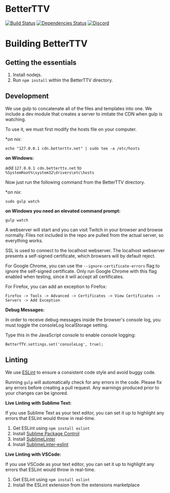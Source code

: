 BetterTTV
=========

[![Build Status](https://travis-ci.org/night/BetterTTV.svg?branch=master)](https://travis-ci.org/night/BetterTTV) [![Dependencies Status](https://david-dm.org/night/BetterTTV/status.svg)](https://david-dm.org/night/BetterTTV) [![Discord](https://discordapp.com/api/guilds/229471495087194112/widget.png)](https://discord.gg/nightdev)

Building BetterTTV
===

Getting the essentials
---
1. Install nodejs.
2. Run ```npm install``` within the BetterTTV directory.

Development
----

We use gulp to concatenate all of the files and templates into one. We include a dev module that creates a server to imitate the CDN when gulp is watching.

To use it, we must first modify the hosts file on your computer.

**on *nix:**
```
echo "127.0.0.1 cdn.betterttv.net" | sudo tee -a /etc/hosts
```

**on Windows:**

add ```127.0.0.1 cdn.betterttv.net``` to ```%SystemRoot%\system32\drivers\etc\hosts```

Now just run the following command from the BetterTTV directory.

**on *nix:**
```
sudo gulp watch
```

**on Windows you need an elevated command prompt:**
```
gulp watch
```

A webserver will start and you can visit Twitch in your browser and browse normally. Files not included in the repo are pulled from the actual server, so everything works.

SSL is used to connect to the localhost webserver. The localhost webserver presents a self-signed certificate, which browsers will by default reject.

For Google Chrome, you can use the ```--ignore-certificate-errors``` flag to ignore the self-signed certificate. Only run Google Chrome with this flag enabled when testing, since it will accept all certificates.

For Firefox, you can add an exception to Firefox:

    Firefox -> Tools -> Advanced -> Certificates -> View Certificates -> Servers -> Add Exception

**Debug Messages:**

In order to receive debug messages inside the browser's console log, you must toggle the consoleLog localStorage setting.

Type this in the JavaScript console to enable console logging:
```
BetterTTV.settings.set('consoleLog', true);
```

Linting
---
We use [ESLint](http://eslint.org/) to ensure a consistent code style and avoid buggy code.

Running ```gulp``` will automatically check for any errors in the code. Please fix any errors before creating a pull request. Any warnings produced prior to your changes can be ignored.

**Live Linting with Sublime Text:**

If you use Sublime Text as your text editor, you can set it up to highlight any errors that ESLint would throw in real-time.

1. Get ESLint using ```npm install eslint```
2. Install [Sublime Package Control](https://packagecontrol.io/installation)
3. Install [SublimeLinter](http://www.sublimelinter.com/en/latest/installation.html#installing-via-pc)
4. Install [SublimeLinter-eslint](https://github.com/roadhump/SublimeLinter-eslint#linter-installation)

**Live Linting with VSCode:**

If you use VSCode as your text editor, you can set it up to highlight any errors that ESLint would throw in real-time.

1. Get ESLint using ```npm install eslint```
2. Install the ESLint extension from the extensions marketplace

